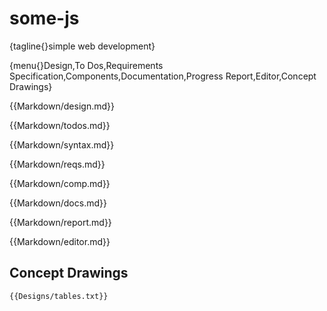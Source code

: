 # some-js

{tagline{}simple web development}

{menu{}Design,To Dos,Requirements Specification,Components,Documentation,Progress Report,Editor,Concept Drawings}

{{Markdown/design.md}}

{{Markdown/todos.md}}

{{Markdown/syntax.md}}

{{Markdown/reqs.md}}

{{Markdown/comp.md}}

{{Markdown/docs.md}}

{{Markdown/report.md}}

{{Markdown/editor.md}}

## Concept Drawings

```none
{{Designs/tables.txt}}
```
